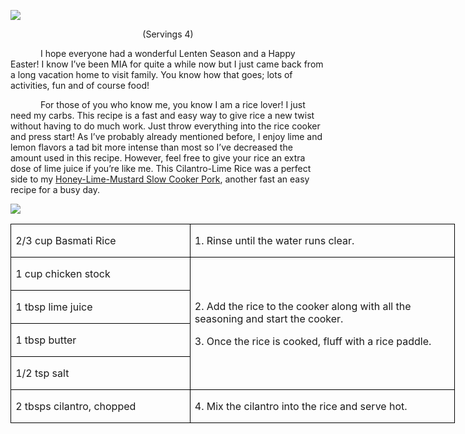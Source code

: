 ![](images/2016/03/20160303-DSC_5358.jpg)
<p align=center style='text-align:center'><span>(Servings 4)</span></p>

<p style='text-indent:.5in'><span>I hope everyone had a wonderful Lenten Season and a Happy Easter! I know I’ve been MIA for quite a while now but I just came back from a long vacation home to visit family. You know how that goes; lots of activities, fun and of course food!
<p style='text-indent:.5in'><span>For
those of you who know me, you know I am a rice lover! I just need my carbs.
This recipe is a fast and easy way to give rice a new twist without having to
do much work. Just throw everything into the rice cooker and press start! As
I’ve probably already mentioned before, I enjoy lime and lemon flavors a tad bit
more intense than most so I’ve decreased the amount used in this recipe.
However, feel free to give your rice an extra dose of lime juice if you’re like
me. This Cilantro-Lime Rice was a perfect side to my <u>Honey-Lime-Mustard Slow
Cooker Pork</u>, another fast an easy recipe for a busy day.</span></p>

![](images/2016/03/20160303-DSC_5352.jpg)

<table class=MsoTableGrid border=1 cellspacing=0 cellpadding=0 width=534
 style='width:533.5pt;border-collapse:collapse;border:none'>
 <tr style='height:25.6pt'>
  <td width=213 style='width:212.5pt;border:solid windowtext 1.0pt;padding:
  0in 5.4pt 0in 5.4pt;height:25.6pt'>
  <p><span>2/3 cup Basmati Rice</span></p>
  </td>
  <td width=321 style='width:321.0pt;border:solid windowtext 1.0pt;border-left:
  none;padding:0in 5.4pt 0in 5.4pt;height:25.6pt'>
  <p><span>1. Rinse until the water
  runs clear.</span></p>
  </td>
 </tr>
 <tr style='height:25.35pt'>
  <td width=213 style='width:212.5pt;border:solid windowtext 1.0pt;border-top:
  none;padding:0in 5.4pt 0in 5.4pt;height:25.35pt'>
  <p><span>1 cup chicken stock</span></p>
  </td>
  <td width=321 rowspan=4 style='width:321.0pt;border-top:none;border-left:
  none;border-bottom:solid windowtext 1.0pt;border-right:solid windowtext 1.0pt;
  padding:0in 5.4pt 0in 5.4pt;height:25.35pt'>
  <p><span>2. Add the rice to the
  cooker along with all the seasoning and start the cooker.</span></p>
  <p><span>3. Once the rice is
  cooked, fluff with a rice paddle.</span></p>
  </td>
 </tr>
 <tr style='height:25.35pt'>
  <td width=213 style='width:212.5pt;border:solid windowtext 1.0pt;border-top:
  none;padding:0in 5.4pt 0in 5.4pt;height:25.35pt'>
  <p><span>1 tbsp lime juice</span></p>
  </td>
 </tr>
 <tr style='height:25.35pt'>
  <td width=213 style='width:212.5pt;border:solid windowtext 1.0pt;border-top:
  none;padding:0in 5.4pt 0in 5.4pt;height:25.35pt'>
  <p><span>1 tbsp butter</span></p>
  </td>
 </tr>
 <tr style='height:25.35pt'>
  <td width=213 style='width:212.5pt;border:solid windowtext 1.0pt;border-top:
  none;padding:0in 5.4pt 0in 5.4pt;height:25.35pt'>
  <p><span>1/2 tsp salt</span></p>
  </td>
 </tr>
 <tr style='height:25.35pt'>
  <td width=213 style='width:212.5pt;border:solid windowtext 1.0pt;border-top:
  none;padding:0in 5.4pt 0in 5.4pt;height:25.35pt'>
  <p><span>2 tbsps cilantro, chopped</span></p>
  </td>
  <td width=321 style='width:321.0pt;border-top:none;border-left:none;
  border-bottom:solid windowtext 1.0pt;border-right:solid windowtext 1.0pt;
  padding:0in 5.4pt 0in 5.4pt;height:25.35pt'>
  <p><span>4. Mix the cilantro into
  the rice and serve hot. </span></p>
  </td>
 </tr>
</table>